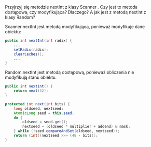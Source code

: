 Przyjrzyj się metodzie nextInt z klasy Scanner . Czy jest to metoda dostępowa,
czy modyfikująca? Dlaczego? A jak jest z metodą nextInt z klasy Random?

Scanner.nextInt jest metodą modyfikującą, ponieważ modyfikuje dane obiektu:

```java
public int nextInt(int radix) {
    ...
    setRadix(radix);
    clearCaches();
    ...
}
```

Random.nextInt jest metodą dostępową, ponieważ obliczenia nie modyfikują stanu obiektu.

```java
public int nextInt() {
    return next(32);
}

protected int next(int bits) {
    long oldseed, nextseed;
    AtomicLong seed = this.seed;
    do {
        oldseed = seed.get();
        nextseed = (oldseed * multiplier + addend) & mask;
    } while (!seed.compareAndSet(oldseed, nextseed));
    return (int)(nextseed >>> (48 - bits));
}
```